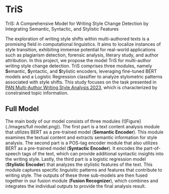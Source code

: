 # TriS
TriS: A Comprehensive Model for Writing Style Change Detection by Integrating Semantic, Syntactic, and Stylistic Features

The exploration of writing style shifts within multi-authored texts is a promising field in computational linguistics. It aims to localize instances of style transition, exhibiting immense potential for real-world applications such as plagiarism detection, forensic analysis, literary study, and author attribution. In this project, we propose the model TriS for multi-author writing style change detection. TriS comprises three modules, namely **S**emantic, **S**yntactic, and **S**tylistic encoders, leveraging fine-tuned BERT models and a Logistic Regression classifier to analyze stylometric patterns associated with style shifts. This study focuses on the task presented in [PAN Multi-Author Writing Style Analysis 2023](https://pan.webis.de/clef23/pan23-web/style-change-detection.html), which is characterized by constrained topic information.

## Full Model
The main body of our model consists of three modules (![Figure](./images/full model.png)). The first part is a text content analysis module that utilizes BERT as a pre-trained model (**Semantic Encoder**). This module examines the textual content and extracts semantic information for style analysis. The second part is a POS-tag encoder module that also utilizes BERT as a pre-trained model (**Syntactic Encoder**). It encodes the part-of-speech tags of the text, which can provide additional syntactic insights into the writing style. Lastly, the third part is a logistic regression model (**Stylistic Encoder**) that analyzes the stylistic features of the text. This module captures specific linguistic patterns and features that contribute to writing style. The outputs of these three sub-models are then fused together in our fusion module (**Fusion Recognizer**), which combines and integrates the individual outputs to provide the final analysis result.
